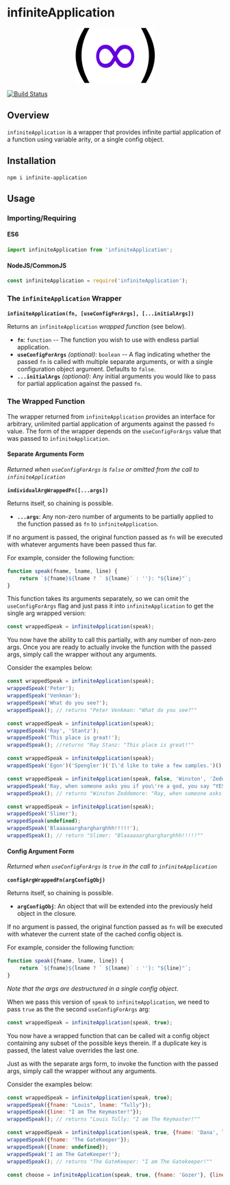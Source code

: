 # infiniteApplication

<p align="center"><img src="./logo.png" alt="logo -- purple infinity sign inside of parens"/></p>

[![Build Status](https://travis-ci.org/anied/infiniteApplication.svg?branch=master)](https://travis-ci.org/anied/infiniteApplication)

## Overview

`infiniteApplication` is a wrapper that provides infinite partial application of a function using variable arity, or a single config object.

## Installation

```
npm i infinite-application
```

## Usage

### Importing/Requiring

#### ES6

```javascript
import infiniteApplication from 'infiniteApplication';
```

#### NodeJS/CommonJS

```javascript
const infiniteApplication = require('infiniteApplication');
```

### The `infiniteApplication` Wrapper

**`infiniteApplication(fn, [useConfigForArgs], [...initialArgs])`**

Returns an `infiniteApplication` _wrapped function_ (see below).

+ **`fn`**: `function` -- The function you wish to use with endless partial application.
+ **`useConfigForArgs`** _(optional)_: `boolean` -- A flag indicating whether the passed `fn` is called with multiple separate arguments, or with a single configuration object argument. Defaults to `false`.
+ **`...initialArgs`** _(optional)_: Any initial arguments you would like to pass for partial application against the passed `fn`.

### The Wrapped Function

The wrapper returned from `infiniteApplication` provides an interface for arbitrary, unlimited partial application of arguments against the passed `fn` value.  The form of the wrapper depends on the `useConfigForArgs` value that was passed to `infiniteApplication`.

#### Separate Arguments Form

_Returned when `useConfigForArgs` is `false` or omitted from the call to `infiniteApplication`_

**`individualArgWrappedFn([...args])`**

Returns itself, so chaining is possible.

+ **`...args`**: Any non-zero number of arguments to be partially applied to the function passed as `fn` to `infiniteApplication`.

If no argument is passed, the original function passed as `fn` will be executed with whatever arguments have been passed thus far.

For example, consider the following function:

```javascript
function speak(fname, lname, line) {
    return `${fname}${lname ? ` ${lname}` : ''}: "${line}"`;
}
```

This function takes its arguments separately, so we can omit the `useConfigForArgs` flag and just pass it into `infiniteApplication` to get the single arg wrapped version:

```javascript
const wrappedSpeak = infiniteApplication(speak);
```

You now have the ability to call this partially, with any number of non-zero args.  Once you are ready to actually invoke the function with the passed args, simply call the wrapper without any arguments.

Consider the examples below:

```javascript
const wrappedSpeak = infiniteApplication(speak);
wrappedSpeak('Peter');
wrappedSpeak('Venkman');
wrappedSpeak('What do you see?');
wrappedSpeak(); // returns "Peter Venkman: "What do you see?""
```

```javascript
const wrappedSpeak = infiniteApplication(speak);
wrappedSpeak('Ray', 'Stantz');
wrappedSpeak('This place is great!');
wrappedSpeak(); //returns "Ray Stanz: "This place is great!""
```

```javascript
const wrappedSpeak = infiniteApplication(speak);
wrappedSpeak('Egon')('Spengler')('I\'d like to take a few samples.')(); // returns "Egon Spengler: "I'd like to take a few samples.""
```

```javascript
const wrappedSpeak = infiniteApplication(speak, false, 'Winston', 'Zeddemore');
wrappedSpeak('Ray, when someone asks you if you\'re a god, you say "YES"!');
wrappedSpeak(); // returns "Winston Zeddemore: "Ray, when someone asks you if you're a god, you say "YES"!"""
```

```javascript
const wrappedSpeak = infiniteApplication(speak);
wrappedSpeak('Slimer');
wrappedSpeak(undefined);
wrappedSpeak('Blaaaaaarghargharghhh!!!!!');
wrappedSpeak(); // return "Slimer: "Blaaaaaarghargharghhh!!!!!""
```

#### Config Argument Form

_Returned when `useConfigForArgs` is `true` in the call to `infiniteApplication`_

**`configArgWrappedFn(argConfigObj)`**

Returns itself, so chaining is possible.

+ **`argConfigObj`**: An object that will be extended into the previously held object in the closure.

If no argument is passed, the original function passed as `fn` will be executed with whatever the current state of the cached config object is.

For example, consider the following function:

```javascript
function speak({fname, lname, line}) {
    return `${fname}${lname ? ` ${lname}` : ''}: "${line}"`;
}
```

_Note that the args are destructured in a single config object._

When we pass this version of `speak` to `infiniteApplication`, we need to pass `true` as the the second `useConfigForArgs` arg:

```javascript
const wrappedSpeak = infiniteApplication(speak, true);
```

You now have a wrapped function that can be called wit a config object containing any subset of the possible keys therein.  If a duplicate key is passed, the latest value overrides the last one.

Just as with the separate args form, to invoke the function with the passed args, simply call the wrapper without any arguments.

Consider the examples below:

```javascript
const wrappedSpeak = infiniteApplication(speak, true);
wrappedSpeak({fname: "Louis", lname: "Tully"});
wrappedSpeak({line: "I am The Keymaster!"});
wrappedSpeak(); // returns "Louis Tully: "I am The Keymaster!""
```

```javascript
const wrappedSpeak = infiniteApplication(speak, true, {fname: 'Dana', lname: 'Barrett'});
wrappedSpeak({fname: 'The GateKeeper'});
wrappedSpeak({lname: undefined});
wrappedSpeak('I am The GateKeeper!');
wrappedSpeak(); // returns "The GateKeeper: "I am The Gatekeeper!""
```

```javascript
const choose = infiniteApplication(speak, true, {fname: 'Gozer'}, {line: 'CHOOSE!!!'})(); // assigns choose as "Gozer: "CHOOSE!!!""
```

